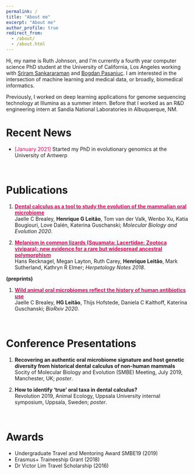 ```yaml
---
permalink: /
title: "About me"
excerpt: "About me"
author_profile: true
redirect_from: 
  - /about/
  - /about.html
---
```




Hi, my name is Ruth Johnson, and I'm currently a fourth year computer science PhD student at the University of California, Los Angeles working with [Sriram Sankararaman](http://web.cs.ucla.edu/~sriram/http://web.cs.ucla.edu/~sriram/) and [Bogdan Pasaniuc](https://bogdan.dgsom.ucla.edu/pages/). I am interested in the intersection of machine learning and medical data, or broadly, biomedical informatics. 

Previously, I worked on deep learning applications for genome sequencing technology at Illumina as a summer intern. Before that I worked as an R&D engineering intern at Sandia National Laboratories in Albuquerque, NM. 


Recent News
======
* <span style="color:#db0a5b">[January 2021]</span> Started my PhD in evolutionary genomics at the University of Antwerp


<br>

Publications
======

1. [<span style="color:#db0a5b"> **Dental calculus as a tool to study the evolution of the mammalian oral microbiome**</span>](https://academic.oup.com/mbe/article/37/10/3003/5848415) <br> Jaelle C Brealey, __Henrique G Leitão__, Tom van der Valk, Wenbo Xu, Katia Bougiouri, Love Dalén, Katerina Guschanski; *Molecular Biology and Evolution 2020*.

2. [<span style="color:#db0a5b"> **Melanism in common lizards (Squamata: Lacertidae: Zootoca vivipara): new evidence for a rare but widespread ancestral polymorphism**</span>](https://bjanaesthesia.org/article/S0007-0912(19)30646-4/fulltext) <br> Hans Recknagel, Megan Layton, Ruth Carey, __Henrique Leitão__, Mark Sutherland, Kathryn R Elmer; *Herpetology Notes 2018*.


**(preprints)**

1. [<span style="color:#db0a5b"> **Wild animal oral microbiomes reflect the history of human antibiotics use**</span>](https://www.biorxiv.org/content/10.1101/2020.12.22.423960v1) <br> Jaelle C Brealey, __HG Leitão__, Thijs Hofstede, Daniela C Kalthoff, Katerina Guschanski; *BioRxiv 2020*.


<br>

Conference Presentations
======

1. **Recovering an authentic oral microbiome signature and host genetic diversity from historical dental calculus of non-human mammals**  <br> Socity of Molecular Biology and Evolution (SMBE) Meeting, July 2019, Manchester, UK; *poster*. 

2. **How to identify ‘true’ oral taxa in dental calculus?**  <br> Revolution 2019, Animal Ecology, Uppsala University internal symposium, Uppsala, 
Sweden; *poster*.


<br>

Awards
======

* Undergraduate Travel and Mentoring Award SMBE19 (2019)
* Erasmus+ Traineeship Grant (2018)
* Dr Victor Lim Travel Scholarship (2016)


